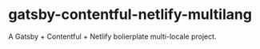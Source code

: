 # gatsby-contentful-netlify-multilang
A Gatsby + Contentful + Netlify bolierplate multi-locale project.
